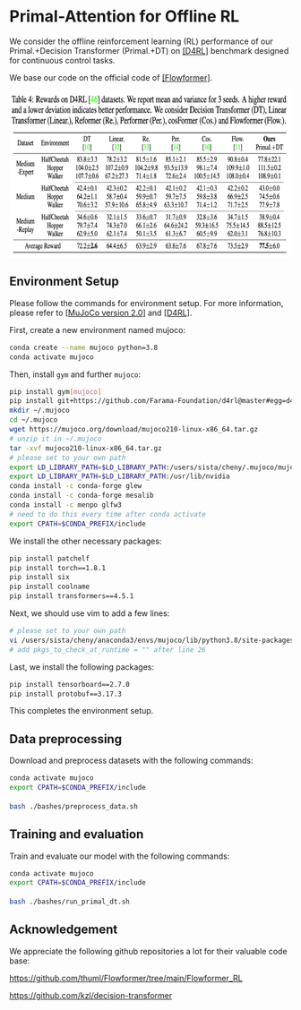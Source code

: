 # Primal-Attention for Offline RL

We consider the offline reinforcement learning (RL) performance of our Primal.+Decision Transformer (Primal.+DT) on [[D4RL]](https://github.com/Farama-Foundation/D4RL) benchmark designed for continuous control tasks. 

We base our code on the official code of [[Flowformer]](https://github.com/thuml/Flowformer/tree/main/Flowformer_RL).

<p align="center">
<img src="../pics/rl_results.jpg" height = "300" alt="" align=center />
</p>

## Environment Setup
Please follow the commands for environment setup. For more information, please refer to [[MuJoCo version 2.0]](https://www.roboti.us/download.html) and [[D4RL]](https://github.com/Farama-Foundation/D4RL).

First, create a new environment named mujoco:
``` Bash
conda create --name mujoco python=3.8
conda activate mujoco
``` 
Then, install `gym` and further `mujoco`:
``` Bash
pip install gym[mujoco]
pip install git+https://github.com/Farama-Foundation/d4rl@master#egg=d4rl
mkdir ~/.mujoco
cd ~/.mujoco
wget https://mujoco.org/download/mujoco210-linux-x86_64.tar.gz
# unzip it in ~/.mujoco 
tar -xvf mujoco210-linux-x86_64.tar.gz 
# please set to your own path
export LD_LIBRARY_PATH=$LD_LIBRARY_PATH:/users/sista/cheny/.mujoco/mujoco210/bin
export LD_LIBRARY_PATH=$LD_LIBRARY_PATH:/usr/lib/nvidia
conda install -c conda-forge glew
conda install -c conda-forge mesalib
conda install -c menpo glfw3
# need to do this every time after conda activate
export CPATH=$CONDA_PREFIX/include 
``` 
We install the other necessary packages:
``` Bash
pip install patchelf
pip install torch==1.8.1
pip install six
pip install coolname
pip install transformers==4.5.1
``` 
Next, we should use vim to add a few lines:
``` Bash
# please set to your own path
vi /users/sista/cheny/anaconda3/envs/mujoco/lib/python3.8/site-packages/transformers/dependency_versions_check.py
# add pkgs_to_check_at_runtime = "" after line 26
``` 
Last, we install the following packages:
``` Bash
pip install tensorboard==2.7.0
pip install protobuf==3.17.3
```
This completes the environment setup.

## Data preprocessing
Download and preprocess datasets with the following commands:
``` Bash
conda activate mujoco
export CPATH=$CONDA_PREFIX/include

bash ./bashes/preprocess_data.sh
``` 

## Training and evaluation
Train and evaluate our model with the following commands:
``` Bash
conda activate mujoco
export CPATH=$CONDA_PREFIX/include

bash ./bashes/run_primal_dt.sh
``` 

## Acknowledgement

We appreciate the following github repositories a lot for their valuable code base:

https://github.com/thuml/Flowformer/tree/main/Flowformer_RL

https://github.com/kzl/decision-transformer
